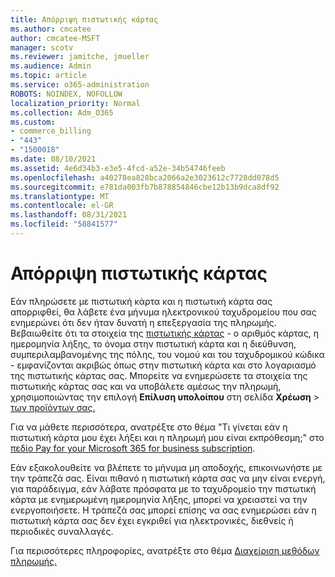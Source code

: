 ```yaml
---
title: Απόρριψη πιστωτικής κάρτας
ms.author: cmcatee
author: cmcatee-MSFT
manager: scotv
ms.reviewer: jamitche, jmueller
ms.audience: Admin
ms.topic: article
ms.service: o365-administration
ROBOTS: NOINDEX, NOFOLLOW
localization_priority: Normal
ms.collection: Adm_O365
ms.custom:
- commerce_billing
- "443"
- "1500018"
ms.date: 08/10/2021
ms.assetid: 4e6d34b3-e3e5-4fcd-a52e-34b54746feeb
ms.openlocfilehash: a40278ea828bca2066a2e3023612c7728dd078d5
ms.sourcegitcommit: e781da003fb7b878854846cbe12b13b9dca8df92
ms.translationtype: MT
ms.contentlocale: el-GR
ms.lasthandoff: 08/31/2021
ms.locfileid: "58841577"
---
```

# <a name="declined-credit-card"></a>Απόρριψη πιστωτικής κάρτας

Εάν πληρώσετε με πιστωτική κάρτα και η πιστωτική κάρτα σας απορριφθεί, θα λάβετε ένα μήνυμα ηλεκτρονικού ταχυδρομείου που σας ενημερώνει ότι δεν ήταν δυνατή η επεξεργασία της πληρωμής. Βεβαιωθείτε ότι τα στοιχεία της [πιστωτικής κάρτας](https://go.microsoft.com/fwlink/p/?linkid=842054) - ο αριθμός κάρτας, η ημερομηνία λήξης, το όνομα στην πιστωτική κάρτα και η διεύθυνση, συμπεριλαμβανομένης της πόλης, του νομού και του ταχυδρομικού κώδικα - εμφανίζονται ακριβώς όπως στην πιστωτική κάρτα και στο λογαριασμό της πιστωτικής κάρτας σας. Μπορείτε να ενημερώσετε τα στοιχεία της πιστωτικής κάρτας σας και να υποβάλετε αμέσως την πληρωμή, χρησιμοποιώντας την επιλογή **Επίλυση υπολοίπου** στη σελίδα **Χρέωση**  >  [των προϊόντων σας.](https://go.microsoft.com/fwlink/p/?linkid=842054)

Για να μάθετε περισσότερα, ανατρέξτε στο θέμα "Τι γίνεται εάν η πιστωτική κάρτα μου έχει λήξει και η πληρωμή μου είναι εκπρόθεσμη;" στο [πεδίο Pay for your Microsoft 365 for business subscription](https://docs.microsoft.com/microsoft-365/commerce/billing-and-payments/pay-for-your-subscription#what-if-my-credit-card-was-declined-and-my-payment-is-past-due).
  
Εάν εξακολουθείτε να βλέπετε το μήνυμα μη αποδοχής, επικοινωνήστε με την τράπεζά σας. Είναι πιθανό η πιστωτική κάρτα σας να μην είναι ενεργή, για παράδειγμα, εάν λάβατε πρόσφατα με το ταχυδρομείο την πιστωτική κάρτα με ενημερωμένη ημερομηνία λήξης, μπορεί να χρειαστεί να την ενεργοποιήσετε. Η τράπεζά σας μπορεί επίσης να σας ενημερώσει εάν η πιστωτική κάρτα σας δεν έχει εγκριθεί για ηλεκτρονικές, διεθνείς ή περιοδικές συναλλαγές.
  
Για περισσότερες πληροφορίες, ανατρέξτε στο θέμα [Διαχείριση μεθόδων πληρωμής.](https://docs.microsoft.com/microsoft-365/commerce/billing-and-payments/manage-payment-methods)